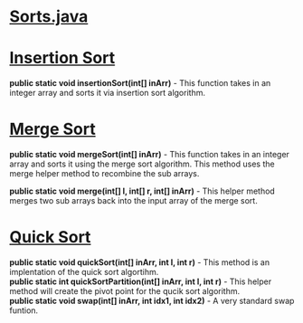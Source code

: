 
# [Sorts.java](https://github.com/kdcouture/Sorts/blob/master/src/main/java/sorts/sorts.java)

# [Insertion Sort](https://github.com/kdcouture/Sorts/blob/master/Blogs/insertionSortBlog.md)

**public static void insertionSort(int[] inArr)** - This function takes in an integer array and sorts it via insertion sort algorithm. 
# [Merge Sort](https://github.com/kdcouture/Sorts/blob/master/Blogs/mergeSortBlog.md)

**public static void mergeSort(int[] inArr)** - This function takes in an integer array and sorts it using the merge sort algorithm. This
method uses the merge helper method to recombine the sub arrays.  
  
**public static void merge(int[] l, int[] r, int[] inArr)** - This helper method merges two sub arrays back into the input array of the merge sort.  

# [Quick Sort]()
**public static void quickSort(int[] inArr, int l, int r)** - This method is an implentation of the quick sort algortihm.  
**public static int quickSortPartition(int[] inArr, int l, int r)** - This helper method will create the pivot point for the qucik sort algorithm.  
**public static void swap(int[] inArr, int idx1, int idx2)** - A very standard swap funtion.
